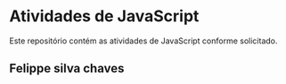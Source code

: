 # Atividades de JavaScript

Este repositório contém as atividades de JavaScript conforme solicitado.

## Felippe silva chaves
